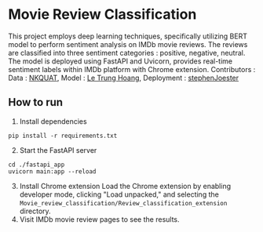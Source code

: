 # Movie Review Classification

This project employs deep learning techniques, specifically utilizing BERT model to perform sentiment analysis on IMDb movie reviews. The reviews are classified into three sentiment categories : positive, negative, neutral.
The model is deployed using FastAPI and Uvicorn, provides real-time sentiment labels within IMDb platform with Chrome extension.
Contributors : Data : [NKQUAT](https://github.com/NK-QUOC), Model : [Le Trung Hoang](https://github.com/trunghoang2002), Deployment : [stephenJoester](https://github.com/stephenJoester)

## How to run 
1. Install dependencies
```
pip install -r requirements.txt
```
2. Start the FastAPI server
```
cd ./fastapi_app
uvicorn main:app --reload
```
3. Install Chrome extension
Load the Chrome extension by enabling developer mode, clicking "Load unpacked," and selecting the `Movie_review_classification/Review_classification_extension` directory.
4. Visit IMDb movie review pages to see the results.
